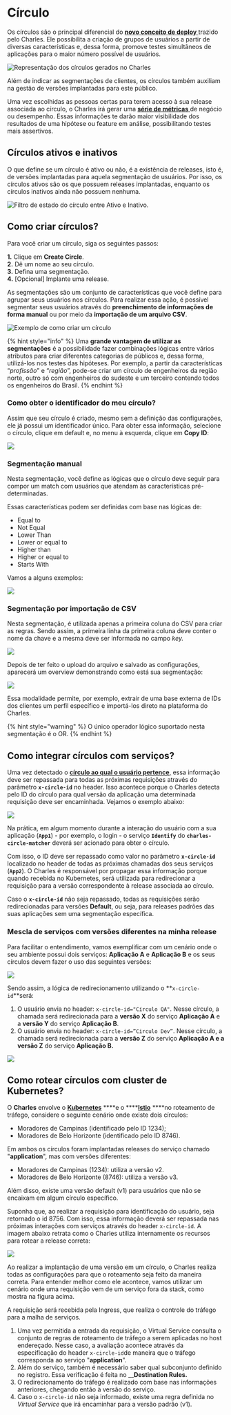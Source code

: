 # Círculo

Os círculos são o principal diferencial do [**novo conceito de deploy** ](../faq/sobre-charles.md#o-que-e-deploy-em-circulos)trazido pelo Charles. Ele possibilita a criação de grupos de usuários a partir de diversas características e, dessa forma, promove testes simultâneos de aplicações para o maior número possível de usuários.

![Representa&#xE7;&#xE3;o dos c&#xED;rculos gerados no Charles](../.gitbook/assets/deploy_em_circulos%20%288%29%20%281%29.png)

Além de indicar as segmentações de clientes, os círculos também auxiliam na gestão de versões implantadas para este público.

Uma vez escolhidas as pessoas certas para terem acesso à sua release associada ao círculo, o Charles irá gerar uma [**série de métricas** ](metricas/)de negócio ou desempenho. Essas informações te darão maior visibilidade dos resultados de uma hipótese ou feature em análise, possibilitando testes mais assertivos.

## Círculos ativos e inativos

O que define se um círculo é ativo ou não, é a existência de releases, isto é, de versões implantadas para aquela segmentação de usuários. Por isso, os círculos ativos são os que possuem releases implantadas, enquanto os círculos inativos ainda não possuem nenhuma.

![ Filtro de estado do c&#xED;rculo entre Ativo e Inativo.](../.gitbook/assets/chrome-capture-2-%20%281%29.gif)

## Como criar círculos?

Para você criar um círculo, siga os seguintes passos:

**1.** Clique em **Create Circle**.  
**2.** Dê um nome ao seu círculo.  
**3.** Defina uma segmentação.  
**4.** \[Opcional\] Implante uma release.

As segmentações são um conjunto de características que você define para agrupar seus usuários nos círculos. Para realizar essa ação, é possível segmentar seus usuários através do **preenchimento de informações de forma manual** ou por meio da **importação de um arquivo CSV**.

![Exemplo de como criar um c&#xED;rculo](../.gitbook/assets/create-circle-newww%20%283%29.gif)

{% hint style="info" %}
Uma **grande vantagem de utilizar as segmentações** é a possibilidade fazer combinações lógicas entre vários atributos para criar diferentes categorias de públicos e, dessa forma, utilizá-los nos testes das hipóteses. Por exemplo, a partir da características “_profissão_” e “_região_”, pode-se criar um círculo de engenheiros da região norte, outro só com engenheiros do sudeste e um terceiro contendo todos os engenheiros do Brasil.
{% endhint %}

### Como obter o identificador do meu círculo?

Assim que seu círculo é criado, mesmo sem a definição das configurações, ele já possui um identificador único. Para obter essa informação, selecione o círculo, clique em default e, no menu à esquerda, clique em **Copy ID**: 

![](../.gitbook/assets/circuloid.gif)

### **Segmentação manual**

Nesta segmentação, você define as lógicas que o círculo deve seguir para compor um match com usuários que atendam às características pré-determinadas.

Essas características podem ser definidas com base nas lógicas de:

* Equal to
* Not Equal
* Lower Than
* Lower or equal to
* Higher than
* Higher or equal to
* Starts With

Vamos a alguns exemplos:

![](../.gitbook/assets/chrome-capture-1-%20%281%29.jpg)

### **Segmentação por importação de CSV**

Nesta segmentação, é utilizada apenas a primeira coluna do CSV para criar as regras. Sendo assim, a primeira linha da primeira coluna deve conter o nome da chave e a mesma deve ser informada no campo _key._

![](../.gitbook/assets/image%20%282%29%20%281%29.png)

Depois de ter feito o upload do arquivo e salvado as configurações, aparecerá um overview demonstrando como está sua segmentação:

![](../.gitbook/assets/image%20%281%29%20%281%29.png)

Essa modalidade permite, por exemplo, extrair de uma base externa de IDs dos clientes um perfil específico e importá-los direto na plataforma do Charles.

{% hint style="warning" %}
O único operador lógico suportado nesta segmentação é o OR.
{% endhint %}

## Como integrar círculos com serviços?

Uma vez detectado o [**círculo ao qual o usuário pertence**,](circle-matcher.md#identificacao-de-circulos-atraves-da-api) essa informação deve ser repassada para todas as próximas requisições através do parâmetro **`x-circle-id`** no header. Isso acontece porque o Charles detecta pelo ID do círculo para qual versão da aplicação uma determinada requisição deve ser encaminhada. Vejamos o exemplo abaixo:

![](../.gitbook/assets/como_integrar_circulos_com_servicos_copy%20%281%29.png)

Na prática, em algum momento durante a interação do usuário com a sua aplicação \(**`App1`**\) - por exemplo, o login - o serviço **`Identify`** do **`charles-circle-matcher`** deverá ser acionado para obter o círculo.

Com isso, o ID deve ser repassado como valor no parâmetro **`x-circle-id`** localizado no header de todas as próximas chamadas dos seus serviços \(**`App2`**\). O Charles é responsável por propagar essa informação porque quando recebida no Kubernetes, será utilizada para redirecionar a requisição para a versão correspondente à release associada ao círculo.

Caso o **`x-circle-id`** não seja repassado, todas as requisições serão redirecionadas para versões **Default**, ou seja, para releases padrões das suas aplicações sem uma segmentação específica.

### **Mescla de serviços com versões diferentes na minha release**

Para facilitar o entendimento, vamos exemplificar com um cenário onde o seu ambiente possui dois serviços: **Aplicação A** e **Aplicação B** e os seus círculos devem fazer o uso das seguintes versões:

![](../.gitbook/assets/versoes_diferentes_na_minha_release%20%281%29%20%281%29.png)

Sendo assim, a lógica de redirecionamento utilizando o **`x-circle-id`**será:

1. O usuário envia no header: `x-circle-id="Círculo QA"`. Nesse círculo, a chamada será redirecionada para a **versão X** do serviço **Aplicação A** e a **versão Y** do serviço **Aplicação B**. 
2. O usuário envia no header: `x-circle-id=”Circulo Dev”`. Nesse círculo, a chamada será redirecionada para a **versão Z** do serviço **Aplicação A e a versão Z** do serviço **Aplicação B.**

![](../.gitbook/assets/versoes_diferentes_na_minha_release_ii-1-%20%281%29.png)

## Como rotear círculos com cluster de Kubernetes?

O **Charles** envolve o [**Kubernetes**](https://kubernetes.io/docs/home/) ****e o ****[**Istio**](https://istio.io/docs/) ****no roteamento de tráfego, considere o seguinte cenário onde existe dois círculos:

* Moradores de Campinas \(identificado pelo ID 1234\);
* Moradores de Belo Horizonte \(identificado pelo ID 8746\).

Em ambos os círculos foram implantadas releases do serviço chamado "**application**", mas com versões diferentes:

* Moradores de Campinas \(1234\): utiliza a versão v2.
* Moradores de Belo Horizonte \(8746\): utiliza a versão v3.

Além disso, existe uma versão default \(v1\) para usuários que não se encaixam em algum círculo específico.

Suponha que, ao realizar a requisição para identificação do usuário, seja retornado o id 8756. Com isso, essa informação deverá ser repassada nas próximas interações com serviços através do header `x-circle-id`. A imagem abaixo retrata como o Charles utiliza internamente os recursos para rotear a release correta:

![](../.gitbook/assets/cluster_de_kubernetes%20%281%29%20%281%29.png)

Ao realizar a implantação de uma versão em um círculo, o Charles realiza todas as configurações para que o roteamento seja feito da maneira correta. Para entender melhor como ele acontece, vamos utilizar um cenário onde uma requisição vem de um serviço fora da stack, como mostra na figura acima.

A requisição será recebida pela Ingress, que realiza o controle do tráfego para a malha de serviços.

1. Uma vez permitida a entrada da requisição, o Virtual Service consulta o conjunto de regras de roteamento de tráfego a serem aplicadas no host endereçado. Nesse caso, a avaliação acontece através da especificação do header `x-circle-id`de maneira que o tráfego corresponda ao serviço "**application**".  
2. Além do serviço, também é necessário saber qual subconjunto definido no registro. Essa verificação é feita no \_\_**Destination Rules.**  
3. O redirecionamento do tráfego é realizado com base nas informações anteriores, chegando então à versão do serviço.   
4. Caso o `x-circle-id` não seja informado, existe uma regra definida no _Virtual Service_ que irá encaminhar para a versão padrão \(v1\).

